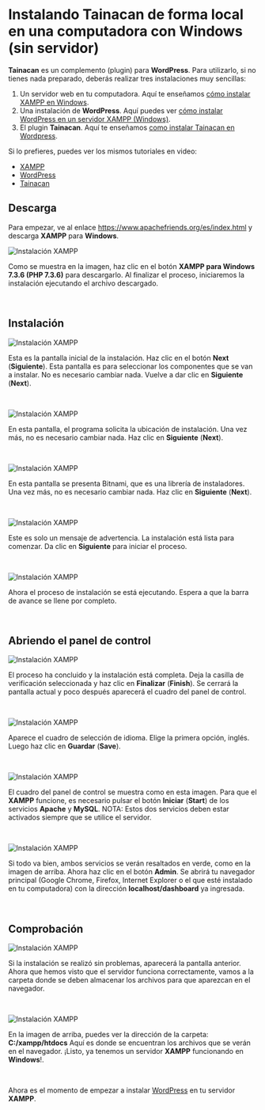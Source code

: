 # Instalando Tainacan de forma local en una computadora con Windows (sin servidor) #


**Tainacan** es un complemento (plugin) para **WordPress**. Para utilizarlo, si no tienes nada preparado, deberás realizar tres instalaciones muy sencillas:
1. Un servidor web en tu computadora. Aquí te enseñamos [cómo instalar XAMPP en Windows](#descarga).
2. Una instalación de **WordPress**. Aquí puedes ver [cómo instalar WordPress en un servidor XAMPP (Windows)](/es-mx/wordpress#como-instalar-o-wordpress-no-windows).
3. El plugin **Tainacan**. Aquí te enseñamos [como instalar Tainacan en Wordpress](/es-mx/tainacan#como-instalar-o-plugin-tainacan-no-wordpress).

Si lo prefieres, puedes ver los mismos tutoriales en video:
* [XAMPP](https://www.youtube.com/watch?v=rznX0EZhWG4)
* [WordPress](https://www.youtube.com/watch?v=7v6qNHmqm0I)
* [Tainacan](https://www.youtube.com/watch?v=qRtoNRUlVkk)

## Descarga ##

Para empezar, ve al enlace https://www.apachefriends.org/es/index.html y descarga **XAMPP** para **Windows**.

![Instalación XAMPP](/_assets/images/xampp_01.png)

Como se muestra en la imagen, haz clic en el botón **XAMPP para Windows 7.3.6 (PHP 7.3.6)** para descargarlo. Al finalizar el proceso, iniciaremos la instalación ejecutando el archivo descargado.

<br>

## Instalación ##

![Instalación XAMPP](/_assets/images/xampp_02.png)

Esta es la pantalla inicial de la instalación. Haz clic en el botón **Next** (**Siguiente**).
Esta pantalla es para seleccionar los componentes que se van a instalar. No es necesario cambiar nada. Vuelve a dar clic en **Siguiente** (**Next**).

<br>

![Instalación XAMPP](/_assets/images/xampp_03.png)

En esta pantalla, el programa solicita la ubicación de instalación. Una vez más, no es necesario cambiar nada. Haz clic en **Siguiente** (**Next**).

<br>

![Instalación XAMPP](/_assets/images/xampp_04.png)

En esta pantalla se presenta Bitnami, que es una librería de instaladores. Una vez más, no es necesario cambiar nada. Haz clic en **Siguiente** (**Next**).

<br>

![Instalación XAMPP](/_assets/images/xampp_05.png)


Este es solo un mensaje de advertencia. La instalación está lista para comenzar. Da clic en **Siguiente** para iniciar el proceso.

<br>

![Instalación XAMPP](/_assets/images/xampp_06.png)

Ahora el proceso de instalación se está ejecutando. Espera a que la barra de avance se llene por completo.

<br>

## Abriendo el panel de control ##

![Instalación XAMPP](/_assets/images/xampp_07.png)

El proceso ha concluido y la instalación está completa. Deja la casilla de verificación seleccionada y haz clic en **Finalizar** (**Finish**). Se cerrará la pantalla actual y poco después aparecerá el cuadro del panel de control.

<br>

![Instalación XAMPP](/_assets/images/xampp_08.png)


Aparece el cuadro de selección de idioma. Elige la primera opción, inglés. Luego haz clic en **Guardar** (**Save**).

<br>

![Instalación XAMPP](/_assets/images/xampp_09.png)

El cuadro del panel de control se muestra como en esta imagen. Para que el **XAMPP** funcione, es necesario pulsar el botón **Iniciar** (**Start**) de los servicios **Apache** y **MySQL**. NOTA: Estos dos servicios deben estar activados siempre que se utilice el servidor.

<br>

![Instalación XAMPP](/_assets/images/xampp_10.png)

Si todo va bien, ambos servicios se verán resaltados en verde, como en la imagen de arriba. Ahora haz clic en el botón **Admin**. Se abrirá tu navegador principal (Google Chrome, Firefox, Internet Explorer o el que esté instalado en tu computadora) con la dirección **localhost/dashboard** ya ingresada.

<br>

## Comprobación ##

![Instalación XAMPP](/_assets/images/xampp_11.png)

Si la instalación se realizó sin problemas, aparecerá la pantalla anterior. Ahora que hemos visto que el servidor funciona correctamente, vamos a la carpeta donde se deben almacenar los archivos para que aparezcan en el navegador.

<br>

![Instalación XAMPP](/_assets/images/xampp_12.png)

En la imagen de arriba, puedes ver la dirección de la carpeta: **C:/xampp/htdocs** Aquí es donde se encuentran los archivos que se verán en el navegador. ¡Listo, ya tenemos un servidor **XAMPP** funcionando en **Windows**!.

<br>

Ahora es el momento de empezar a instalar [WordPress](/es-mx/wordpress#como-instalar-o-wordpress-no-windows) en tu servidor **XAMPP**.

<br>
